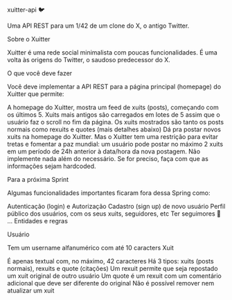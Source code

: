 xuitter-api 🐦

Uma API REST para um 1/42 de um clone do X, o antigo Twitter.

Sobre o Xuitter

Xuitter é uma rede social minimalista com poucas funcionalidades. É uma volta às origens do Twitter, o saudoso predecessor do X.

O que você deve fazer

Você deve implementar a API REST para a página principal (homepage) do Xuitter que permite:

A homepage do Xuitter, mostra um feed de xuits (posts), começando com os últimos 5. Xuits mais antigos são carregados em lotes de 5 assim que o usuário faz o scroll no fim da página.
Os xuits mostrados são tanto os posts normais como rexuits e quotes (mais detalhes abaixo)
Dá pra postar novos xuits na homepage do Xuitter. Mas o Xuitter tem uma restrição para evitar tretas e fomentar a paz mundial: um usuário pode postar no máximo 2 xuits em um período de 24h anterior à data/hora da nova postagem.
Não implemente nada além do necessário. Se for preciso, faça com que as informações sejam hardcoded.

Para a próxima Sprint

Algumas funcionalidades importantes ficaram fora dessa Spring como:

Autenticação (login) e Autorização
Cadastro (sign up) de novo usuário
Perfil público dos usuários, com os seus xuits, seguidores, etc
Ter seguimores 💙
...
Entidades e regras

Usuário

Tem um username alfanumérico com até 10 caracters
Xuit

É apenas textual com, no máximo, 42 caracteres
Há 3 tipos: xuits (posts normais), rexuits e quote (citações)
Um rexuit permite que seja repostado um xuit original de outro usuário
Um quote é um rexuit com um comentário adicional que deve ser diferente do original
Não é possível remover nem atualizar um xuit
